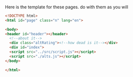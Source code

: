 Here is the template for these pages. do with them as you will
```html
<!DOCTYPE html>
<html id="page" class="n" lang="en">
 
<body>
<header id="header"></header>
  <!--about it-->
  <div class="altRating"><!--how dead is it--></div>
  <div id="index"> 
  <script src="../src/script.js"></script>
  <script src="./alts.js"></script>
</body>
 
</html>
```